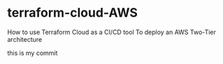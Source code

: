 # terraform-cloud-AWS

How to use Terraform Cloud as a CI/CD tool To deploy an AWS Two-Tier architecture

this is my commit
